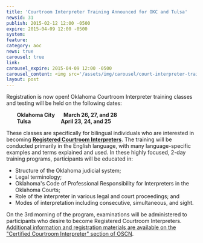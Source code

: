 ```yaml
---
title: 'Courtroom Interpreter Training Announced for OKC and Tulsa'
newsid: 31
publish: 2015-02-12 12:00 -0500
expire: 2015-04-09 12:00 -0500
system: 
feature: 
category: aoc
news: true
carousel: true
link: 
carousel_expire: 2015-04-09 12:00 -0500
carousel_content: <img src='/assets/img/carousel/court-interpreter-training.jpg' alt='' />
layout: post
---
```

<p>Registration is now open! Oklahoma Courtroom Interpreter training classes and testing will be held on the following dates:</p><p style="margin-left: 2em;"><strong>Oklahoma City &nbsp;&nbsp;&nbsp;&nbsp;&nbsp;&nbsp;March 26, 27, and 28</strong><br><strong>Tulsa &nbsp;&nbsp;&nbsp;&nbsp;&nbsp;&nbsp;&nbsp;&nbsp;&nbsp;&nbsp;&nbsp;&nbsp;&nbsp;&nbsp;&nbsp;&nbsp;&nbsp;&nbsp;&nbsp;&nbsp;&nbsp;&nbsp;&nbsp;April 23, 24, and 25</strong></p><p>These classes are specifically for bilingual individuals who are interested in becoming <strong><u>Registered Courtroom Interpreters</u></strong>. The training will be conducted primarily in the English language, with many language-specific examples and terms explained and used. In these highly focused, 2-day training programs, participants will be educated in:</p><ul><li>Structure of the Oklahoma judicial system;</li><li>Legal terminology;</li><li>Oklahoma's Code of Professional Responsibility for Interpreters in the Oklahoma Courts;</li><li>Role of the interpreter in various legal and court proceedings; and</li><li>Modes of interpretation including consecutive, simultaneous, and sight.</li></ul><p>On the 3rd morning of the program, examinations will be administered to participants who desire to become Registered Courtroom Interpreters. <u>Additional information and registration materials are available on the "<a href="http://www.oscn.net/static/forms/aoc_forms/interpreter.asp">Certified Courtroom Interpreter</a>" section of OSCN</u>.</p>